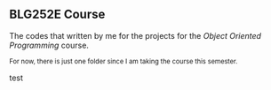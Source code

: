 ## BLG252E Course

The codes that written by me for the projects for the _Object Oriented Programming_ course.

<sub> 
For now, there is just one folder since I am taking the course this semester.
</sub>

test
